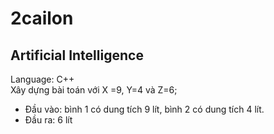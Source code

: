 # 2cailon 
<h2>Artificial Intelligence</h2>
Language: C++</br>
Xây dựng bài toán với X =9, Y=4 và Z=6;</br>
<ul><li>Đầu vào: bình 1 có dung tích 9 lít, bình 2 có dung tích 4 lít.</br></li>
<li>Đầu ra: 6 lít </br></li></ul>
